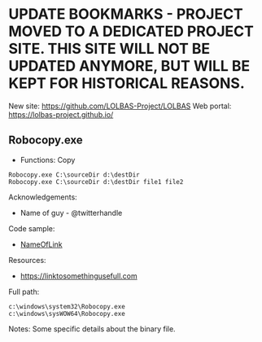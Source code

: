 # UPDATE BOOKMARKS - PROJECT MOVED TO A DEDICATED PROJECT SITE. THIS SITE WILL NOT BE UPDATED ANYMORE, BUT WILL BE KEPT FOR HISTORICAL REASONS.
New site: https://github.com/LOLBAS-Project/LOLBAS
Web portal: https://lolbas-project.github.io/ 
## Robocopy.exe

* Functions: Copy

```
Robocopy.exe C:\sourceDir d:\destDir
Robocopy.exe C:\sourceDir d:\destDir file1 file2
```

Acknowledgements:
* Name of guy - @twitterhandle

Code sample:
* [NameOfLink](Payload/NameOfPayload)

Resources:
* https://linktosomethingusefull.com

Full path:
```
c:\windows\system32\Robocopy.exe
c:\windows\sysWOW64\Robocopy.exe
```

Notes:
Some specific details about the binary file.


 
